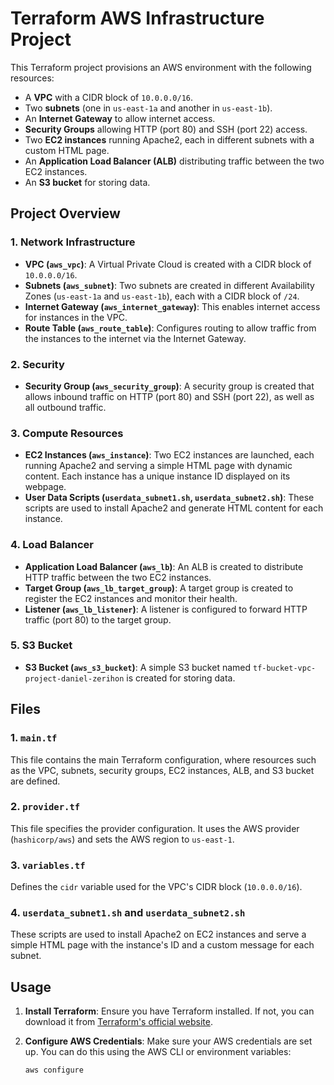 # Terraform AWS Infrastructure Project

This Terraform project provisions an AWS environment with the following resources:

- A **VPC** with a CIDR block of `10.0.0.0/16`.
- Two **subnets** (one in `us-east-1a` and another in `us-east-1b`).
- An **Internet Gateway** to allow internet access.
- **Security Groups** allowing HTTP (port 80) and SSH (port 22) access.
- Two **EC2 instances** running Apache2, each in different subnets with a custom HTML page.
- An **Application Load Balancer (ALB)** distributing traffic between the two EC2 instances.
- An **S3 bucket** for storing data.

## Project Overview

### 1. Network Infrastructure

- **VPC (`aws_vpc`)**: A Virtual Private Cloud is created with a CIDR block of `10.0.0.0/16`.
- **Subnets (`aws_subnet`)**: Two subnets are created in different Availability Zones (`us-east-1a` and `us-east-1b`), each with a CIDR block of `/24`.
- **Internet Gateway (`aws_internet_gateway`)**: This enables internet access for instances in the VPC.
- **Route Table (`aws_route_table`)**: Configures routing to allow traffic from the instances to the internet via the Internet Gateway.

### 2. Security

- **Security Group (`aws_security_group`)**: A security group is created that allows inbound traffic on HTTP (port 80) and SSH (port 22), as well as all outbound traffic.

### 3. Compute Resources

- **EC2 Instances (`aws_instance`)**: Two EC2 instances are launched, each running Apache2 and serving a simple HTML page with dynamic content. Each instance has a unique instance ID displayed on its webpage.
- **User Data Scripts (`userdata_subnet1.sh`, `userdata_subnet2.sh`)**: These scripts are used to install Apache2 and generate HTML content for each instance.

### 4. Load Balancer

- **Application Load Balancer (`aws_lb`)**: An ALB is created to distribute HTTP traffic between the two EC2 instances.
- **Target Group (`aws_lb_target_group`)**: A target group is created to register the EC2 instances and monitor their health.
- **Listener (`aws_lb_listener`)**: A listener is configured to forward HTTP traffic (port 80) to the target group.

### 5. S3 Bucket

- **S3 Bucket (`aws_s3_bucket`)**: A simple S3 bucket named `tf-bucket-vpc-project-daniel-zerihon` is created for storing data.

## Files

### 1. `main.tf`
This file contains the main Terraform configuration, where resources such as the VPC, subnets, security groups, EC2 instances, ALB, and S3 bucket are defined.

### 2. `provider.tf`
This file specifies the provider configuration. It uses the AWS provider (`hashicorp/aws`) and sets the AWS region to `us-east-1`.

### 3. `variables.tf`
Defines the `cidr` variable used for the VPC's CIDR block (`10.0.0.0/16`).

### 4. `userdata_subnet1.sh` and `userdata_subnet2.sh`
These scripts are used to install Apache2 on EC2 instances and serve a simple HTML page with the instance's ID and a custom message for each subnet.

## Usage

1. **Install Terraform**:
   Ensure you have Terraform installed. If not, you can download it from [Terraform's official website](https://www.terraform.io/downloads.html).

2. **Configure AWS Credentials**:
   Make sure your AWS credentials are set up. You can do this using the AWS CLI or environment variables:
   ```bash
   aws configure
